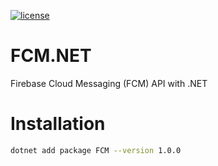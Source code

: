 [![license](https://img.shields.io/:license-mit-blue.svg)](https://github.com/ozgur-soft/FCM.NET/blob/main/LICENSE.md)

# FCM.NET
Firebase Cloud Messaging (FCM) API with .NET

# Installation
```bash
dotnet add package FCM --version 1.0.0
```